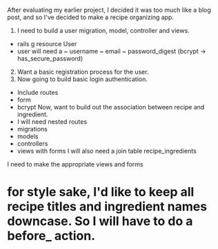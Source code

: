 After evaluating my earlier project, I decided it was too much like a blog post, and so I've decided to make a recipe organizing app.  

1. I need to build a user migration, model, controller and views.
  * rails g resource User
  * user will need a
    ~ username
    ~ email
    ~ password_digest (bcrypt -> has_secure_password)
2. Want a basic registration process for the user.  
3. Now going to build basic login authentication.
  * Include routes
  * form
  * bcrypt
Now, want to build out the association between recipe and ingredient.   
  * I will need nested routes
  * migrations
  * models
  * controllers
  * views with forms
I will also need a join table recipe_ingredients

I need to make the appropriate views and forms
# for style sake, I'd like to keep all recipe titles and ingredient names downcase. So I will have to do a before_ action.  
